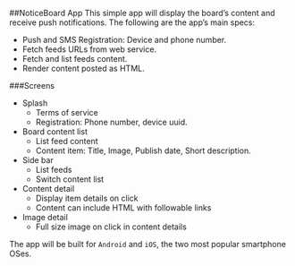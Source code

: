 ##NoticeBoard App
This simple app will display the board’s content and receive push notifications. The following are the app’s main specs:

- Push and SMS Registration: Device and phone number.
- Fetch feeds URLs from web service.
- Fetch and list feeds content.
- Render content posted as HTML.

###Screens
- Splash
	- Terms of service
	- Registration: Phone number, device uuid.
- Board content list
	- List feed content
	- Content item: Title, Image, Publish date, Short description.
- Side bar
	- List feeds
	- Switch content list
- Content detail
	- Display item details on click
	- Content can include HTML with followable links
- Image detail
	- Full size image on click in content details

The app will be built for `Android` and `iOS`, the two most popular smartphone OSes.

